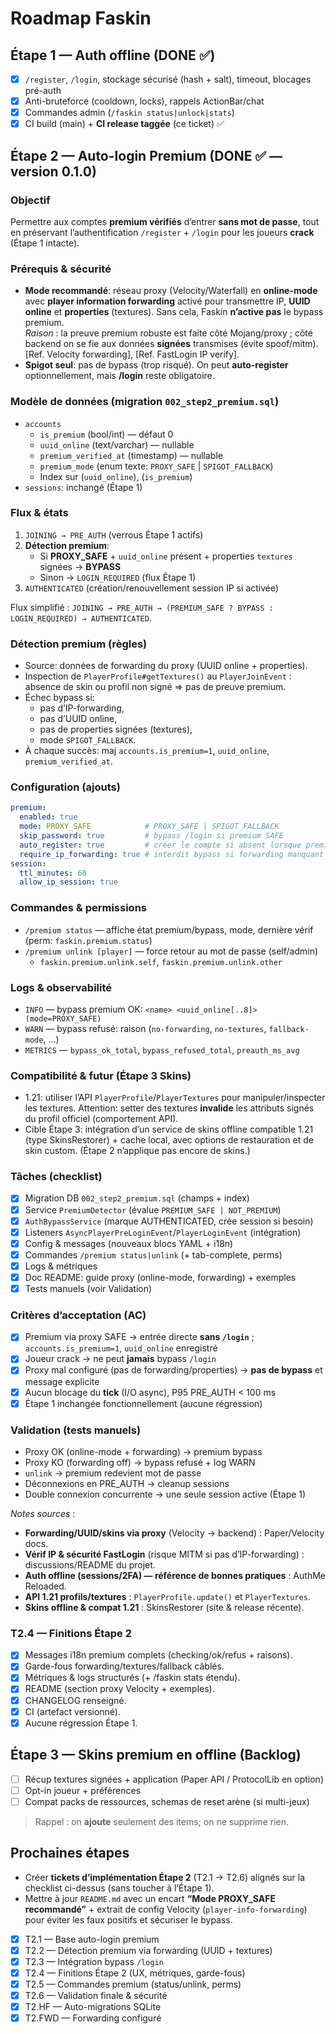 # Roadmap Faskin

## Étape 1 — Auth offline (DONE ✅)
- [x] `/register`, `/login`, stockage sécurisé (hash + salt), timeout, blocages pré-auth
- [x] Anti-bruteforce (cooldown, locks), rappels ActionBar/chat
- [x] Commandes admin (`/faskin status|unlock|stats`)
- [x] CI build (main) + **CI release taggée** (ce ticket) ✅

## Étape 2 — Auto-login Premium (DONE ✅ — version 0.1.0)

### Objectif
Permettre aux comptes **premium vérifiés** d’entrer **sans mot de passe**, tout en préservant l’authentification `/register` + `/login` pour les joueurs **crack** (Étape 1 intacte).

### Prérequis & sécurité
- **Mode recommandé**: réseau proxy (Velocity/Waterfall) en **online-mode** avec **player information forwarding** activé pour transmettre IP, **UUID online** et **properties** (textures). Sans cela, Faskin **n’active pas** le bypass premium.  
  _Raison_ : la preuve premium robuste est faite côté Mojang/proxy ; côté backend on se fie aux données **signées** transmises (évite spoof/mitm). [Ref. Velocity forwarding], [Ref. FastLogin IP verify].  
- **Spigot seul**: pas de bypass (trop risqué). On peut **auto-register** optionnellement, mais **/login** reste obligatoire.

### Modèle de données (migration `002_step2_premium.sql`)
- `accounts`
  - `is_premium` (bool/int) — défaut 0
  - `uuid_online` (text/varchar) — nullable
  - `premium_verified_at` (timestamp) — nullable
  - `premium_mode` (enum texte: `PROXY_SAFE` | `SPIGOT_FALLBACK`)
  - Index sur (`uuid_online`), (`is_premium`)
- `sessions`: inchangé (Étape 1)

### Flux & états
1) `JOINING → PRE_AUTH` (verrous Étape 1 actifs)  
2) **Détection premium**:
   - Si **PROXY_SAFE** + `uuid_online` présent + properties `textures` signées → **BYPASS**  
   - Sinon → `LOGIN_REQUIRED` (flux Étape 1)
3) `AUTHENTICATED` (création/renouvellement session IP si activée)

Flux simplifié : `JOINING → PRE_AUTH → (PREMIUM_SAFE ? BYPASS : LOGIN_REQUIRED) → AUTHENTICATED`.

### Détection premium (règles)
- Source: données de forwarding du proxy (UUID online + properties).
- Inspection de `PlayerProfile#getTextures()` au `PlayerJoinEvent` : absence de skin ou profil non signé ⇒ pas de preuve premium.
- Échec bypass si:
  - pas d’IP-forwarding,
  - pas d’UUID online,
  - pas de properties signées (textures),
  - mode `SPIGOT_FALLBACK`.
- À chaque succès: maj `accounts.is_premium=1`, `uuid_online`, `premium_verified_at`.

### Configuration (ajouts)
```yaml
premium:
  enabled: true
  mode: PROXY_SAFE            # PROXY_SAFE | SPIGOT_FALLBACK
  skip_password: true         # bypass /login si premium SAFE
  auto_register: true         # créer le compte si absent lorsque premium SAFE
  require_ip_forwarding: true # interdit bypass si forwarding manquant
session:
  ttl_minutes: 60
  allow_ip_session: true
```

### Commandes & permissions

* `/premium status` — affiche état premium/bypass, mode, dernière vérif (perm: `faskin.premium.status`)
* `/premium unlink [player]` — force retour au mot de passe (self/admin)
  * `faskin.premium.unlink.self`, `faskin.premium.unlink.other`

### Logs & observabilité

* `INFO` — bypass premium OK: `<name> <uuid_online[..8]> (mode=PROXY_SAFE)`
* `WARN` — bypass refusé: raison (`no-forwarding`, `no-textures`, `fallback-mode`, …)
* `METRICS` — `bypass_ok_total`, `bypass_refused_total`, `preauth_ms_avg`

### Compatibilité & futur (Étape 3 Skins)

* 1.21: utiliser l’API `PlayerProfile`/`PlayerTextures` pour manipuler/inspecter les textures. Attention: setter des textures **invalide** les attributs signés du profil officiel (comportement API).
* Cible Étape 3: intégration d’un service de skins offline compatible 1.21 (type SkinsRestorer) + cache local, avec options de restauration et de skin custom. (Étape 2 n’applique pas encore de skins.)

### Tâches (checklist)

* [x] Migration DB `002_step2_premium.sql` (champs + index)
* [x] Service `PremiumDetector` (évalue `PREMIUM_SAFE | NOT_PREMIUM`)
* [x] `AuthBypassService` (marque AUTHENTICATED, crée session si besoin)
* [x] Listeners `AsyncPlayerPreLoginEvent`/`PlayerLoginEvent` (intégration)
* [x] Config & messages (nouveaux blocs YAML + i18n)
* [x] Commandes `/premium status|unlink` (+ tab-complete, perms)
* [x] Logs & métriques
* [x] Doc README: guide proxy (online-mode, forwarding) + exemples
* [x] Tests manuels (voir Validation)

### Critères d’acceptation (AC)

* [x] Premium via proxy SAFE → entrée directe **sans `/login`** ; `accounts.is_premium=1`, `uuid_online` enregistré
* [x] Joueur crack → ne peut **jamais** bypass `/login`
* [x] Proxy mal configuré (pas de forwarding/properties) → **pas de bypass** et message explicite
* [x] Aucun blocage du **tick** (I/O async), P95 PRE_AUTH < 100 ms
* [x] Étape 1 inchangée fonctionnellement (aucune régression)

### Validation (tests manuels)

* Proxy OK (online-mode + forwarding) → premium bypass
* Proxy KO (forwarding off) → bypass refusé + log WARN
* `unlink` → premium redevient mot de passe
* Déconnexions en PRE_AUTH → cleanup sessions
* Double connexion concurrente → une seule session active (Étape 1)

_Notes sources_ :
- **Forwarding/UUID/skins via proxy** (Velocity → backend) : Paper/Velocity docs.  
- **Vérif IP & sécurité FastLogin** (risque MITM si pas d’IP-forwarding) : discussions/README du projet.  
- **Auth offline (sessions/2FA) — référence de bonnes pratiques** : AuthMe Reloaded.  
- **API 1.21 profils/textures** : `PlayerProfile.update()` et `PlayerTextures`.  
- **Skins offline & compat 1.21** : SkinsRestorer (site & release récente).

### T2.4 — Finitions Étape 2

* [x] Messages i18n premium complets (checking/ok/refus + raisons).
* [x] Garde-fous forwarding/textures/fallback câblés.
* [x] Métriques & logs structurés (+ /faskin stats étendu).
* [x] README (section proxy Velocity + exemples).
* [x] CHANGELOG renseigné.
* [x] CI (artefact versionné).
* [x] Aucune régression Étape 1.

## Étape 3 — Skins premium en offline (Backlog)
- [ ] Récup textures signées + application (Paper API / ProtocolLib en option)
- [ ] Opt-in joueur + préférences
- [ ] Compat packs de ressources, schemas de reset arène (si multi-jeux)

> Rappel : on **ajoute** seulement des items; on ne supprime rien.

## Prochaines étapes
- Créer **tickets d’implémentation Étape 2** (T2.1 → T2.6) alignés sur la checklist ci-dessus (sans toucher à l’Étape 1).
- Mettre à jour `README.md` avec un encart **“Mode PROXY_SAFE recommandé”** + extrait de config Velocity (`player-info-forwarding`) pour éviter les faux positifs et sécuriser le bypass.
- [x] T2.1 — Base auto-login premium
- [x] T2.2 — Détection premium via forwarding (UUID + textures)
- [x] T2.3 — Intégration bypass `/login`
- [x] T2.4 — Finitions Étape 2 (UX, métriques, garde-fous)
 - [x] T2.5 — Commandes premium (status/unlink, perms)
 - [x] T2.6 — Validation finale & sécurité
  - [x] T2.HF — Auto-migrations SQLite
  - [x] T2.FWD — Forwarding configuré
